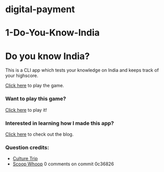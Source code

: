 # digital-payment

# 1-Do-You-Know-India

# Do you know India?
This is a CLI app which tests your knowledge on India and keeps track of your highscore.

[Click here](https://repl.it/@iRohitGaur/1-Do-You-Know-India?embed=1&output=1) to play the game.
### Want to play this game?
[Click here](https://repl.it/@iRohitGaur/1-Do-You-Know-India?embed=1&output=1) to play it!

### Interested in learning how I made this app?
[Click here](https://dev.to/irohitgaur/making-a-cli-app-in-repl-with-persistent-data-using-node-js-4bpo) to check out the blog. 

### Question credits:
 * [Culture Trip](https://theculturetrip.com/asia/india/articles/12-surprising-facts-you-may-not-know-about-india/)
 * [Scoop Whoop](https://www.scoopwhoop.com/inothernews/interesting-india/)
0 comments on commit 0c36826
